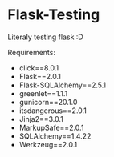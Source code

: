 # Flask-Testing

Literaly testing flask :D

Requirements:
- click==8.0.1
- Flask==2.0.1
- Flask-SQLAlchemy==2.5.1
- greenlet==1.1.1
- gunicorn==20.1.0
- itsdangerous==2.0.1
- Jinja2==3.0.1
- MarkupSafe==2.0.1
- SQLAlchemy==1.4.22
- Werkzeug==2.0.1
